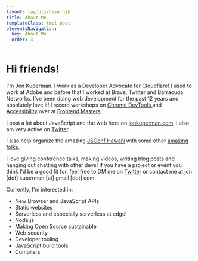 ```yaml
---
layout: layouts/base.njk
title: About Me
templateClass: tmpl-post
eleventyNavigation:
  key: About Me
  order: 3
---
```


<h1>Hi friends!</h1>
<p>
    I'm Jon Kuperman. I work as a Developer Advocate for Cloudflare! I used to work at Adobe and before that I worked at Brave, Twitter and Barracuda Networks. I've been doing web
    development for the past 12 years and absolutely love it! I record workshops on
    <a href="https://frontendmasters.com/courses/chrome-dev-tools-v2/">
        Chrome DevTools
    </a>
    and
    <a href="https://frontendmasters.com/courses/web-accessibility/">Accessibility</a>
    over at
    <a href="https://frontendmasters.com/teachers/jon-kuperman/">Frontend Masters</a>.
</p>
<p>
    I post a lot about JavaScript and the web here on
    <a href="https://jonkuperman.com/">jonkuperman.com</a>. I also am very active on
    <a href="https://twitter.com/jkup">Twitter</a>.
</p>
<p>
    I also help organize the amazing
    <a href="https://www.jsconfhi.com/">JSConf Hawaiʻi</a> with some other
    <a href="https://www.jsconfhi.com/organizers/">amazing folks</a>.
</p>
<p>
    I love giving conference talks, making videos, writing blog posts and hanging out
    chatting with other devs! If you have a project or event you think I'd be a good fit
    for, feel free to DM me on <a href="https://twitter.com/jkup">Twitter</a> or contact
    me at jon [dot] kuperman [at] gmail [dot] com.
</p>
<p>
    Currently, I'm interested in:
    <ul>
        <li>New Browser and JavaScript APIs</li>
        <li>Static websites</li>
        <li>Serverless and especially serverless at edge!</li>
        <li>Node.js</li>
        <li>Making Open Source sustainable</li>
        <li>Web security</li>
        <li>Developer tooling</li>
        <li>JavaScript build tools</li>
        <li>Compilers</li>
    </ul>
</p>
